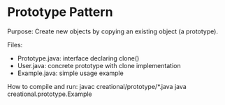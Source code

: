 # Prototype Pattern

Purpose: Create new objects by copying an existing object (a prototype).

Files:
- Prototype.java: interface declaring clone()
- User.java: concrete prototype with clone implementation
- Example.java: simple usage example

How to compile and run:
javac creational/prototype/*.java
java creational.prototype.Example
